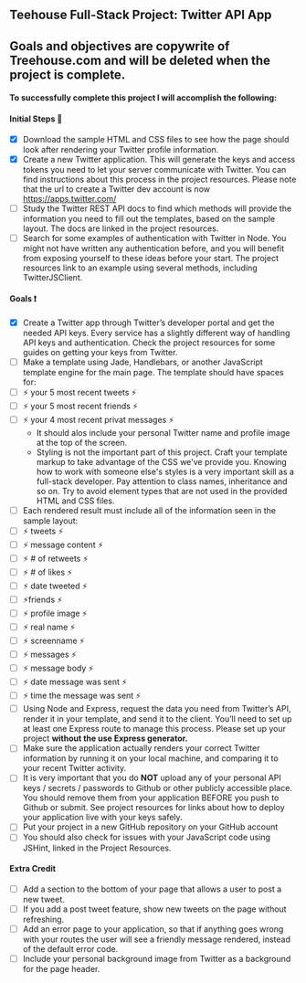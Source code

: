 ## Teehouse Full-Stack Project: Twitter API App

## Goals and objectives are copywrite of Treehouse.com and will be deleted when the project is complete.

#### To successfully complete this project I will accomplish the following:

#### Initial Steps :raised_hands:

- [X] Download the sample HTML and CSS files to see how the page should look after rendering your Twitter profile information.
- [X] Create a new Twitter application. This will generate the keys and access tokens you need to let your server communicate with Twitter. You can find instructions about this process in the project resources. Please note that the url to create a Twitter dev account is now https://apps.twitter.com/
- [ ] Study the Twitter REST API docs to find which methods will provide the information you need to fill out the templates, based on the sample layout. The docs are linked in the project resources.
- [ ] Search for some examples of authentication with Twitter in Node. You might not have written any authentication before, and you will benefit from exposing yourself to these ideas before your start. The project resources link to an example using several methods, including TwitterJSClient.

#### Goals :exclamation:

- [X] Create a Twitter app through Twitter’s developer portal and get the needed API keys. Every service has a slightly different way of handling API keys and authentication. Check the project resources for some guides on getting your keys from Twitter.
- [ ] Make a template using Jade, Handlebars, or another JavaScript template engine for the main page. The template should have spaces for:
 - [ ]  :zap: your 5 most recent tweets :zap:
 - [ ]  :zap: your 5 most recent friends :zap:
 - [ ]  :zap: your 4 most recent privat messages :zap:
    * It should alos include your personal Twitter name and profile image at the top of the screen.
    * Styling is not the important part of this project. Craft your template markup to take advantage of the CSS we've provide you. Knowing how to work with someone else's styles is a very important skill as a full-stack developer. Pay attention to class names, inheritance and so on. Try to avoid element types that are not used in the provided HTML and CSS files.
- [ ] Each rendered result must include all of the information seen in the sample layout:
 - [ ] :zap: tweets :zap:
 - [ ] :zap: message content :zap:
 - [ ] :zap: # of retweets :zap:
 - [ ] :zap: # of likes :zap:
 - [ ] :zap: date tweeted :zap:
 - [ ] :zap:friends :zap:
 - [ ] :zap: profile image :zap:
 - [ ] :zap: real name :zap:
 - [ ] :zap: screenname :zap:
 - [ ] :zap: messages :zap:
 - [ ] :zap: message body :zap:
 - [ ] :zap: date message was sent :zap:
 - [ ] :zap: time the message was sent :zap:
- [ ] Using Node and Express, request the data you need from Twitter’s API, render it in your template, and send it to the client. You’ll need to set up at least one Express route to manage this process. Please set up your project **without the use Express generator.**
- [ ] Make sure the application actually renders your correct Twitter information by running it on your local machine, and comparing it to your recent Twitter activity.
- [ ] It is very important that you do **NOT** upload any of your personal API keys / secrets / passwords to Github or other publicly accessible place. You should remove them from your application BEFORE you push to Github or submit. See project resources for links about how to deploy your application live with your keys safely.
- [ ] Put your project in a new GitHub repository on your GitHub account
- [ ] You should also check for issues with your JavaScript code using JSHint, linked in the Project Resources.

#### Extra Credit

- [ ] Add a section to the bottom of your page that allows a user to post a new tweet.
- [ ] If you add a post tweet feature, show new tweets on the page without refreshing.
- [ ] Add an error page to your application, so that if anything goes wrong with your routes the user will see a friendly message rendered, instead of the default error code.
- [ ] Include your personal background image from Twitter as a background for the page header.
